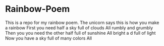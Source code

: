 # Rainbow-Poem
This is a repo for my rainbow poem.
The unicorn says this is how you make a rainbow
First you need half a sky full of clouds
All rumbly and grumbly
Then you you need the other half full of sunshine
All bright a d full of light
Now you have a sky full of many colors
All 
